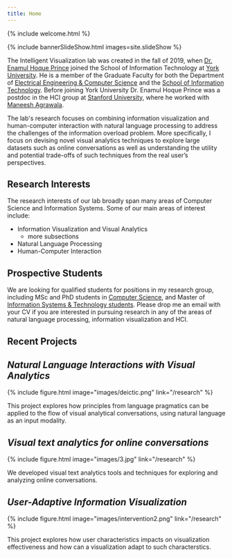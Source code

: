 ```yaml
---
title: Home
---
```


{% include welcome.html %}

<!-- section break -->

{% include bannerSlideShow.html images=site.slideShow %}




The Intelligent Visualization lab was created in the fall of 2019, when [Dr. Enamul Hoque Prince](https://www.yorku.ca/enamulh/index.html) joined the School of Information Technology at [York University](https://www.yorku.ca). He is a member of the Graduate Faculty for both the Department of [Electrical Engineering & Computer Science](https://www.eecs.yorku.ca/) and the [School of Information Technology](http://itec.laps.yorku.ca/). Before joining York University Dr. Enamul Hoque Prince was a postdoc in the HCI group at [Stanford University](https://www.stanford.edu/), where he worked with [Maneesh Agrawala](http://graphics.stanford.edu/~maneesh/). 

The lab's research focuses on combining information visualization and human-computer interaction with natural language processing to address the challenges of the information overload problem. More specifically, I focus on devising novel visual analytics techniques to explore large datasets such as online conversations as well as understanding the utility and potential trade-offs of such techniques from the real user’s perspectives. 



<!-- section break -->

## Research Interests

The research interests of our lab broadly span many areas of Computer Science and Information Systems.  Some of our main areas of interest include:

  * Information Visualization and Visual Analytics
    - more subsections
  * Natural Language Processing
  * Human-Computer Interaction

<!-- section break -->

## Prospective Students

We are looking for qualified students for positions in my research group, including MSc and PhD students in [Computer Science](http://eecs.gradstudies.yorku.ca/future-students/), and Master of [Information Systems & Technology students](https://ist.gradstudies.yorku.ca/). Please drop me an email with your CV if you are interested in pursuing research in any of the areas of natural language processing, information visualization and HCI.

<!-- section break -->

## Recent Projects


## _Natural Language Interactions with Visual Analytics_

{% include figure.html image="images/deictic.png" link="/research" %}

This project explores how principles from language pragmatics can be applied
to the flow of visual analytical conversations, using natural language as an input modality.


## _Visual text analytics for online conversations_

{% include figure.html image="images/3.jpg" link="/research" %}

We developed visual text analytics tools and techniques for exploring and analyzing online conversations.

## _User-Adaptive Information Visualization_

{% include figure.html image="images/intervention2.png" link="/research" %}

This project explores how user characteristics impacts on visualization effectiveness and how can a visualization adapt to such characterstics.





